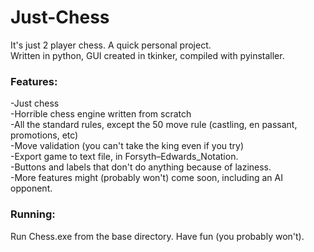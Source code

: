 # Just-Chess
It's just 2 player chess. A quick personal project.<br/>
Written in python, GUI created in tkinker, compiled with pyinstaller.<br/>
### Features:
-Just chess<br/>
-Horrible chess engine written from scratch<br/>
-All the standard rules, except the 50 move rule (castling, en passant, promotions, etc)<br/>
-Move validation (you can't take the king even if you try)<br/>
-Export game to text file, in Forsyth–Edwards_Notation.<br/>
-Buttons and labels that don't do anything because of laziness.<br/>
-More features might (probably won't) come soon, including an AI opponent.<br/>
### Running:
Run Chess.exe from the base directory. Have fun (you probably won't).<br/>
